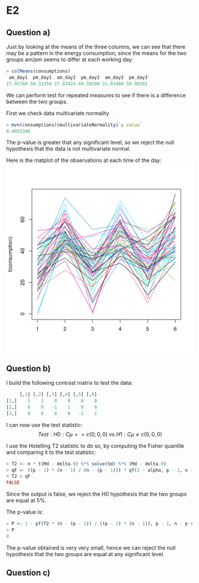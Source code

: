 # E2
## Question a)
Just by looking at the means of the three columns, we can see that there may be a pattern in the energy consumption, since the means for the two groups am/pm seems to differ at each working day:
```R
> colMeans(consumptions)
 am_day1  pm_day1  am_day2  pm_day2  am_day3  pm_day3 
27.95760 50.31259 27.87424 49.38598 31.03480 50.90201
```

We can perform test for repeated measures to see if there is a difference between the two groups.

First we check data multivariate normality    
```R
> mvn(consumptions)$multivariateNormality$`p value`
0.4053346
```

The p-value is greater that any significant level, so we reject the null hypothesis that the data is not multivariate normal.

Here is the matplot of the observations at each time of the day:
![](matplot.svg)

## Question b)
I build the following contrast matrix to test the data:
```R
     [,1] [,2] [,3] [,4] [,5] [,6]
[1,]   -1    1    0    0    0    0
[2,]    0    0   -1    1    0    0
[3,]    0    0    0    0   -1    1
```

I can now use the test statistic:
$$Test: H0: C \mu == c(0, 0, 0) \text{ vs } H1: C \mu \neq c(0, 0, 0)$$

I use the Hotelling T2 statistic to do so, by computing the Fisher quantile and comparing it to the test statistic:
```R
> T2 <- n * t(Md - delta.0) %*% solve(Sd) %*% (Md - delta.0)
> qF <- ((p - 1) * (n - 1) / (n - (p - 1))) * qf(1 - alpha, p - 1, n - p + 1)
> T2 < qF
FALSE
```

Since the output is false, we reject the H0 hypothesis that the two groups are equal at 5%.

The p-value is:
```R
> P <- 1 - pf(T2 * (n - (p - 1)) / ((p - 1) * (n - 1)), p - 1, n - p + 1)
> P
0
```

The p-value obtained is very very small, hence we can reject the null hypothesis that the two groups are equal at any significant level.
## Question c)
